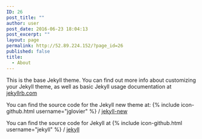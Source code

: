 ```yaml
---
ID: 26
post_title: ""
author: user
post_date: 2016-06-23 18:04:13
post_excerpt: ""
layout: page
permalink: http://52.89.224.152/?page_id=26
published: false
title:
  - About
---
```

This is the base Jekyll theme. You can find out more info about customizing your Jekyll theme, as well as basic Jekyll usage documentation at [jekyllrb.com](http://jekyllrb.com/)

You can find the source code for the Jekyll new theme at:
{% include icon-github.html username="jglovier" %} /
[jekyll-new](https://github.com/jglovier/jekyll-new)

You can find the source code for Jekyll at
{% include icon-github.html username="jekyll" %} /
[jekyll](https://github.com/jekyll/jekyll)